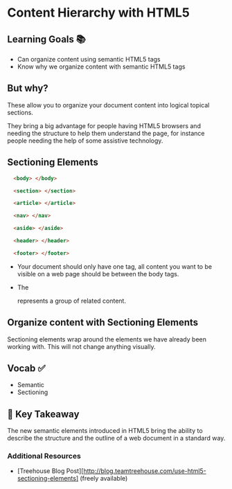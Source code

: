 # Content Hierarchy with HTML5


## Learning Goals 📚
- Can organize content using semantic HTML5 tags
- Know why we organize content with semantic HTML5 tags


## But why?
These allow you to organize your document content into logical topical sections.

They bring a big advantage for people having HTML5 browsers and needing the structure to help them understand the page, for instance people needing the help of some assistive technology.


## Sectioning Elements

```html
  <body> </body>

  <section> </section>

  <article> </article>

  <nav> </nav>

  <aside> </aside>

  <header> </header>

  <footer> </footer>
```
- Your document should only have one **<body>** tag, all content you want to be visible on a web page should be between the body tags.

- The **<section>** represents a group of related content.

## Organize content with Sectioning Elements
Sectioning elements wrap around the elements we have already been working with. This will not change anything visually.

## Vocab ✅
  - Semantic
  - Sectioning


## 🔑 Key Takeaway

The new semantic elements introduced in HTML5 bring the ability to describe the structure and the outline of a web document in a standard way.


### Additional Resources

- [Treehouse Blog Post][http://blog.teamtreehouse.com/use-html5-sectioning-elements] (freely available)
